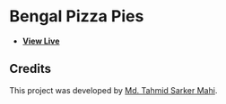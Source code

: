 # Bengal Pizza Pies

- [**View Live**](https://bengal-pizza-pies.web.app)

## Credits

This project was developed by [Md. Tahmid Sarker Mahi](https://tahmid-sarker.github.io).